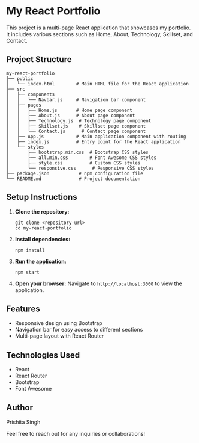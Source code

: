 # My React Portfolio

This project is a multi-page React application that showcases my portfolio. It includes various sections such as Home, About, Technology, Skillset, and Contact.

## Project Structure

```
my-react-portfolio
├── public
│   └── index.html        # Main HTML file for the React application
├── src
│   ├── components
│   │   └── Navbar.js     # Navigation bar component
│   ├── pages
│   │   ├── Home.js       # Home page component
│   │   ├── About.js      # About page component
│   │   ├── Technology.js  # Technology page component
│   │   ├── Skillset.js    # Skillset page component
│   │   └── Contact.js      # Contact page component
│   ├── App.js            # Main application component with routing
│   ├── index.js          # Entry point for the React application
│   └── styles
│       ├── bootstrap.min.css  # Bootstrap CSS styles
│       ├── all.min.css        # Font Awesome CSS styles
│       ├── style.css          # Custom CSS styles
│       └── responsive.css      # Responsive CSS styles
├── package.json           # npm configuration file
└── README.md              # Project documentation
```

## Setup Instructions

1. **Clone the repository:**
   ```
   git clone <repository-url>
   cd my-react-portfolio
   ```

2. **Install dependencies:**
   ```
   npm install
   ```

3. **Run the application:**
   ```
   npm start
   ```

4. **Open your browser:**
   Navigate to `http://localhost:3000` to view the application.

## Features

- Responsive design using Bootstrap
- Navigation bar for easy access to different sections
- Multi-page layout with React Router

## Technologies Used

- React
- React Router
- Bootstrap
- Font Awesome

## Author

Prishita Singh

Feel free to reach out for any inquiries or collaborations!